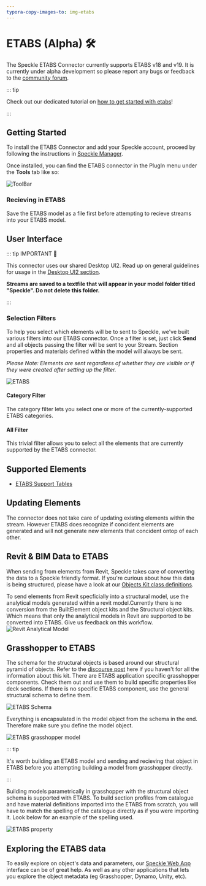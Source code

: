 ```yaml
---
typora-copy-images-to: img-etabs
---
```


# ETABS (Alpha) 🛠️

The Speckle ETABS Connector currently supports ETABS v18 and v19. It is currently under alpha development so please report any bugs or feedback to the [community forum](https://speckle.community/).

::: tip

Check out our dedicated tutorial on [how to get started with etabs](https://speckle.systems/tutorials/getting-started-with-speckle-for-etabs/)!

:::

## Getting Started

To install the ETABS Connector and add your Speckle account, proceed by following the instructions in [Speckle Manager](/user/manager).

Once installed, you can find the ETABS connector in the PlugIn menu under the **Tools** tab like so:

![ToolBar](./img-etabs/toolbar.png)

### Recieving in ETABS

Save the ETABS model as a file first before attempting to recieve streams into your ETABS model.

## User Interface

::: tip IMPORTANT 🙌

This connector uses our shared Desktop UI2. Read up on general guidelines for usage in the [Desktop UI2 section](https://speckle.community/t/new-desktopui-in-alpha-testing/1851/2).

**Streams are saved to a textfile that will appear in your model folder titled "Speckle". Do not delete this folder.**

:::

### Selection Filters

To help you select which elements will be to sent to Speckle, we've built various filters into our ETABS connector. Once a filter is set, just click **Send** and all objects passing the filter will be sent to your Stream. Section properties and materials defined within the model will always be sent.

_Please Note: Elements are sent regardless of whether they are visible or if they were created after setting up the filter._

![ETABS](./img-etabs/etabs-ui.png)

#### Category Filter

The category filter lets you select one or more of the currently-supported ETABS categories.

#### All Filter

This trivial filter allows you to select all the elements that are currently supported by the ETABS connector.

## Supported Elements

- [ETABS Support Tables](/user/support-tables.html#etabs)

## Updating Elements

The connector does not take care of updating existing elements within the stream. However ETABS does recognize if concident elements are generated and will not generate new elements that concident ontop of each other.

## Revit & BIM Data to ETABS

When sending from elements from Revit, Speckle takes care of converting the data to a Speckle friendly format. If you're curious about how this data is being structured, please have a look at our [Objects Kit class definitions](https://github.com/specklesystems/speckle-sharp/tree/master/Objects/Objects/BuiltElements).

To send elements from Revit specficially into a structural model, use the analytical models generated within a revit model.Currently there is no conversion from the BuiltElement object kits and the Structural object kits. Which means that only the analytical models in Revit are supported to be converted into ETABS. Give us feedback on this workflow. ![Revit Analytical Model](./img-etabs/analytical-model.png)

## Grasshopper to ETABS

The schema for the structural objects is based around our structural pyramid of objects. Refer to the [discourse post](https://speckle.community/t/introducing-structural-classes-for-speckle/1824/8) here if you haven't for all the information about this kit. There are ETABS application specific grasshopper components. Check them out and use them to build specific properties like deck sections. If there is no specific ETABS component, use the general structural schema to define them.

![ETABS Schema](./img-etabs/structural-tool.png)

Everything is encapsulated in the model object from the schema in the end. Therefore make sure you define the model object.

![ETABS grasshopper model](./img-etabs/model.png)

::: tip

It's worth building an ETABS model and sending and recieving that object in ETABS before you attempting building a model from grasshopper directly.

:::

Building models parametrically in grasshopper with the structural object schema is supported with ETABS. To build section profiles from catalogue and have material definitions imported into the ETABS from scratch, you will have to match the spelling of the catalogue directly as if you were importing it. Look below for an example of the spelling used.

![ETABS property](./img-etabs/grasshopper-sections.png)

## Exploring the ETABS data

To easily explore on object's data and parameters, our [Speckle Web App](/user/web.html) interface can be of great help. As well as any other applications that lets you explore the object metadata (eg Grasshopper, Dynamo, Unity, etc).
